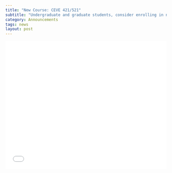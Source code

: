 ```yaml
---
title: "New Course: CEVE 421/521"
subtitle: "Undergraduate and graduate students, consider enrolling in new CEVE course 'Climate Risk Management'"
category: Announcements
tags: news
layout: post 
---
```


<embed src="/assets/pdf/2022-11-08-ceve-421-flyer" width="100%" height="400" type="application/pdf">
